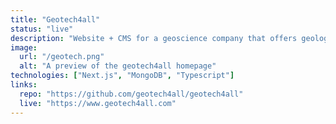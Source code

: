 ```yaml
---
title: "Geotech4all"
status: "live"
description: "Website + CMS for a geoscience company that offers geological map making services and training on geological sofware such as ArcGIS and Petrel."
image:
  url: "/geotech.png"
  alt: "A preview of the geotech4all homepage"
technologies: ["Next.js", "MongoDB", "Typescript"]
links:
  repo: "https://github.com/geotech4all/geotech4all"
  live: "https://www.geotech4all.com"
---
```

